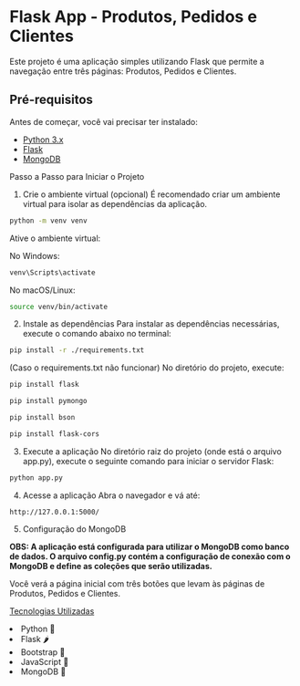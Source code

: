 # Flask App - Produtos, Pedidos e Clientes

Este projeto é uma aplicação simples utilizando Flask que permite a navegação entre três páginas: Produtos, Pedidos e Clientes.

## Pré-requisitos

Antes de começar, você vai precisar ter instalado:

- [Python 3.x](https://www.python.org/downloads/)
- [Flask](https://flask.palletsprojects.com/)
- [MongoDB](https://www.mongodb.com/try/download/community-edition)

Passo a Passo para Iniciar o Projeto
1. Crie o ambiente virtual (opcional)
É recomendado criar um ambiente virtual para isolar as dependências da aplicação.

```bash
python -m venv venv
```

Ative o ambiente virtual:

No Windows:
```bash
venv\Scripts\activate
```
No macOS/Linux:
```bash
source venv/bin/activate
```

2. Instale as dependências
Para instalar as dependências necessárias, execute o comando abaixo no terminal:

```bash
pip install -r ./requirements.txt
```

(Caso o requirements.txt não funcionar)
No diretório do projeto, execute:
```bash
pip install flask
```
```bash
pip install pymongo
```
```bash
pip install bson
```
```bash
pip install flask-cors
```

3. Execute a aplicação
No diretório raiz do projeto (onde está o arquivo app.py), execute o seguinte comando para iniciar o servidor Flask:

```bash
python app.py
```

4. Acesse a aplicação
Abra o navegador e vá até:

```arduino
http://127.0.0.1:5000/
```

5. Configuração do MongoDB
   
<b> OBS: A aplicação está configurada para utilizar o MongoDB como banco de dados. O arquivo config.py contém a configuração de conexão com o MongoDB e define as coleções que serão utilizadas. </b>

Você verá a página inicial com três botões que levam às páginas de Produtos, Pedidos e Clientes.

<u>Tecnologias Utilizadas</u>
<li>Python 🐍</li>
<li>Flask 🌶️</li>
<li>Bootstrap 🎨</li>
<li>JavaScript 🔸</li>
<li>MongoDB 🍃</li>

